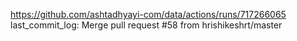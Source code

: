 https://github.com/ashtadhyayi-com/data/actions/runs/717266065
last_commit_log: Merge pull request #58 from hrishikeshrt/master